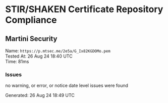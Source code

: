 # STIR/SHAKEN Certificate Repository Compliance

## Martini Security

Name: `https://p.mtsec.me/2e5a/G_Ix82KGDOMo.pem`\
Tested At: 26 Aug 24 18:40 UTC\
Time: 81ms

### Issues

no warning, or error, or notice date level issues were found

Generated: 26 Aug 24 18:49 UTC